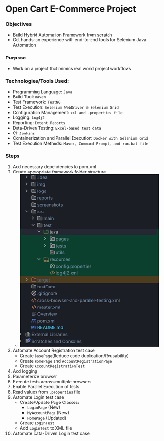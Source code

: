 # Open Cart E-Commerce Project

### Objectives

- Build Hybrid Automation Framework from scratch
- Get hands-on experience with end-to-end tools for Selenium Java Automation

### Purpose

- Work on a project that mimics real world project workflows

### Technologies/Tools Used:

- Programming Language: `Java`
- Build Tool: `Maven`
- Test Framework: `TestNG`
- Test Execution: `Selenium WebDriver & Selenium Grid`
- Configuration Management: `xml and .properties file`
- Logging: `Log4j2`
- Reporting: `Extent Reports`
- Data-Driven Testing: `Excel-based test data`
- CI: `Jenkins`
- Containerization and Parallel Execution: `Docker with Selenium Grid`
- Test Execution Methods: `Maven, Command Prompt, and run.bat file`

### Steps
1. Add necessary dependencies to pom.xml
2. Create appropriate framework folder structure
   - ![Folder Structure](img/folderStructure.png)
3. Automate Account Registration test case
   - Create `BasePage`(Reduce code duplication/Reusability)
   - Create `HomePage` and `AccountRegistrationPage`
   - Create `AccountRegistrationTest`
4. Add logging
5. Parameterize browser
6. Execute tests across multiple browsers
7. Enable Parallel Execution of tests
8. Read values from `.properties` file
9. Automate Login test case
    - Create/Update Page Classes:
        - `LoginPage` (New)
        - `MyAccountPage` (New)
        - `HomePage` (Updated)
    - Create `LoginTest`
    - Add `LoginTest` to XML file
10. Automate Data-Driven Login test case